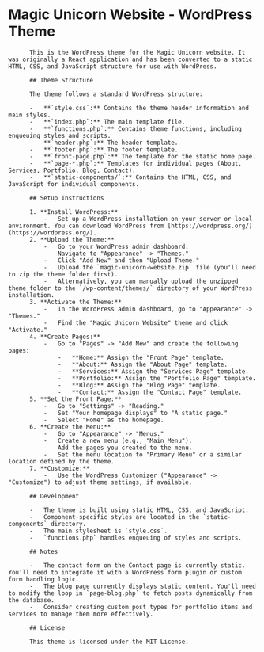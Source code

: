 # Magic Unicorn Website - WordPress Theme

          This is the WordPress theme for the Magic Unicorn website. It was originally a React application and has been converted to a static HTML, CSS, and JavaScript structure for use with WordPress.

          ## Theme Structure

          The theme follows a standard WordPress structure:

          -   **`style.css`:** Contains the theme header information and main styles.
          -   **`index.php`:** The main template file.
          -   **`functions.php`:** Contains theme functions, including enqueuing styles and scripts.
          -   **`header.php`:** The header template.
          -   **`footer.php`:** The footer template.
          -   **`front-page.php`:** The template for the static home page.
          -   **`page-*.php`:** Templates for individual pages (About, Services, Portfolio, Blog, Contact).
          -   **`static-components/`:** Contains the HTML, CSS, and JavaScript for individual components.

          ## Setup Instructions

          1. **Install WordPress:**
              -   Set up a WordPress installation on your server or local environment. You can download WordPress from [https://wordpress.org/](https://wordpress.org/).
          2. **Upload the Theme:**
              -   Go to your WordPress admin dashboard.
              -   Navigate to "Appearance" -> "Themes."
              -   Click "Add New" and then "Upload Theme."
              -   Upload the `magic-unicorn-website.zip` file (you'll need to zip the theme folder first).
              -   Alternatively, you can manually upload the unzipped theme folder to the `/wp-content/themes/` directory of your WordPress installation.
          3. **Activate the Theme:**
              -   In the WordPress admin dashboard, go to "Appearance" -> "Themes."
              -   Find the "Magic Unicorn Website" theme and click "Activate."
          4. **Create Pages:**
              -   Go to "Pages" -> "Add New" and create the following pages:
                  -   **Home:** Assign the "Front Page" template.
                  -   **About:** Assign the "About Page" template.
                  -   **Services:** Assign the "Services Page" template.
                  -   **Portfolio:** Assign the "Portfolio Page" template.
                  -   **Blog:** Assign the "Blog Page" template.
                  -   **Contact:** Assign the "Contact Page" template.
          5. **Set the Front Page:**
              -   Go to "Settings" -> "Reading."
              -   Set "Your homepage displays" to "A static page."
              -   Select "Home" as the homepage.
          6. **Create the Menu:**
              -   Go to "Appearance" -> "Menus."
              -   Create a new menu (e.g., "Main Menu").
              -   Add the pages you created to the menu.
              -   Set the menu location to "Primary Menu" or a similar location defined by the theme.
          7. **Customize:**
              -   Use the WordPress Customizer ("Appearance" -> "Customize") to adjust theme settings, if available.

          ## Development

          -   The theme is built using static HTML, CSS, and JavaScript.
          -   Component-specific styles are located in the `static-components` directory.
          -   The main stylesheet is `style.css`.
          -   `functions.php` handles enqueuing of styles and scripts.

          ## Notes

          -   The contact form on the Contact page is currently static. You'll need to integrate it with a WordPress form plugin or custom form handling logic.
          -   The blog page currently displays static content. You'll need to modify the loop in `page-blog.php` to fetch posts dynamically from the database.
          -   Consider creating custom post types for portfolio items and services to manage them more effectively.

          ## License

          This theme is licensed under the MIT License.
